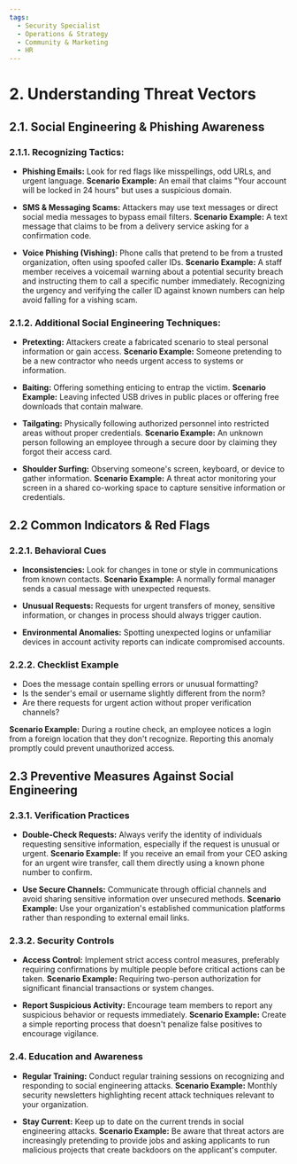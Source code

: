```yaml
---
tags:
  - Security Specialist
  - Operations & Strategy
  - Community & Marketing
  - HR
---
```


# 2. Understanding Threat Vectors

## 2.1. Social Engineering & Phishing Awareness

### 2.1.1. Recognizing Tactics:

- **Phishing Emails:**
Look for red flags like misspellings, odd URLs, and urgent language.
**Scenario Example:** An email that claims "Your account will be locked in 24 hours" but uses a suspicious domain.

- **SMS & Messaging Scams:**
Attackers may use text messages or direct social media messages to bypass email filters.
**Scenario Example:** A text message that claims to be from a delivery service asking for a confirmation code.

- **Voice Phishing (Vishing):**
Phone calls that pretend to be from a trusted organization, often using spoofed caller IDs.
**Scenario Example:** A staff member receives a voicemail warning about a potential security breach and instructing them to call a specific number immediately. Recognizing the urgency and verifying the caller ID against known numbers can help avoid falling for a vishing scam.

### 2.1.2. Additional Social Engineering Techniques:

- **Pretexting:**
Attackers create a fabricated scenario to steal personal information or gain access.
**Scenario Example:** Someone pretending to be a new contractor who needs urgent access to systems or information.

- **Baiting:**
Offering something enticing to entrap the victim.
**Scenario Example:** Leaving infected USB drives in public places or offering free downloads that contain malware.

- **Tailgating:**
Physically following authorized personnel into restricted areas without proper credentials.
**Scenario Example:** An unknown person following an employee through a secure door by claiming they forgot their access card.

- **Shoulder Surfing:**
Observing someone's screen, keyboard, or device to gather information.
**Scenario Example:** A threat actor monitoring your screen in a shared co-working space to capture sensitive information or credentials.

## 2.2 Common Indicators & Red Flags

### 2.2.1. Behavioral Cues

- **Inconsistencies:**
Look for changes in tone or style in communications from known contacts.
**Scenario Example:** A normally formal manager sends a casual message with unexpected requests.

- **Unusual Requests:**
Requests for urgent transfers of money, sensitive information, or changes in process should always trigger caution.

- **Environmental Anomalies:**
Spotting unexpected logins or unfamiliar devices in account activity reports can indicate compromised accounts.

### 2.2.2. Checklist Example

- Does the message contain spelling errors or unusual formatting?
- Is the sender's email or username slightly different from the norm?
- Are there requests for urgent action without proper verification channels?

**Scenario Example:** During a routine check, an employee notices a login from a foreign location that they don't recognize. Reporting this anomaly promptly could prevent unauthorized access.

## 2.3 Preventive Measures Against Social Engineering

### 2.3.1. Verification Practices

- **Double-Check Requests:**
Always verify the identity of individuals requesting sensitive information, especially if the request is unusual or urgent.
**Scenario Example:** If you receive an email from your CEO asking for an urgent wire transfer, call them directly using a known phone number to confirm.

- **Use Secure Channels:**
Communicate through official channels and avoid sharing sensitive information over unsecured methods.
**Scenario Example:** Use your organization's established communication platforms rather than responding to external email links.

### 2.3.2. Security Controls

- **Access Control:**
Implement strict access control measures, preferably requiring confirmations by multiple people before critical actions can be taken.
**Scenario Example:** Requiring two-person authorization for significant financial transactions or system changes.

- **Report Suspicious Activity:**
Encourage team members to report any suspicious behavior or requests immediately.
**Scenario Example:** Create a simple reporting process that doesn't penalize false positives to encourage vigilance.

### 2.4. Education and Awareness

- **Regular Training:**
Conduct regular training sessions on recognizing and responding to social engineering attacks.
**Scenario Example:** Monthly security newsletters highlighting recent attack techniques relevant to your organization.

- **Stay Current:**
Keep up to date on the current trends in social engineering attacks.
**Scenario Example:** Be aware that threat actors are increasingly pretending to provide jobs and asking applicants to run malicious projects that create backdoors on the applicant's computer.